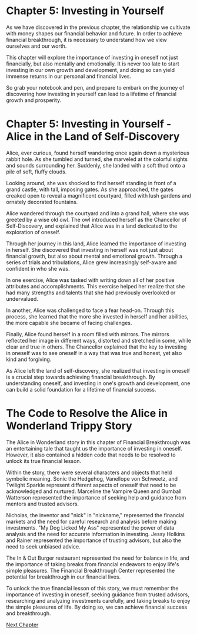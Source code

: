 # Chapter 5: Investing in Yourself

As we have discovered in the previous chapter, the relationship we cultivate with money shapes our financial behavior and future. In order to achieve financial breakthrough, it is necessary to understand how we view ourselves and our worth. 

This chapter will explore the importance of investing in oneself not just financially, but also mentally and emotionally. It is never too late to start investing in our own growth and development, and doing so can yield immense returns in our personal and financial lives.

So grab your notebook and pen, and prepare to embark on the journey of discovering how investing in yourself can lead to a lifetime of financial growth and prosperity.
# Chapter 5: Investing in Yourself - Alice in the Land of Self-Discovery

Alice, ever curious, found herself wandering once again down a mysterious rabbit hole. As she tumbled and turned, she marveled at the colorful sights and sounds surrounding her. Suddenly, she landed with a soft thud onto a pile of soft, fluffy clouds.

Looking around, she was shocked to find herself standing in front of a grand castle, with tall, imposing gates. As she approached, the gates creaked open to reveal a magnificent courtyard, filled with lush gardens and ornately decorated fountains.

Alice wandered through the courtyard and into a grand hall, where she was greeted by a wise old owl. The owl introduced herself as the Chancellor of Self-Discovery, and explained that Alice was in a land dedicated to the exploration of oneself.

Through her journey in this land, Alice learned the importance of investing in herself. She discovered that investing in herself was not just about financial growth, but also about mental and emotional growth. Through a series of trials and tribulations, Alice grew increasingly self-aware and confident in who she was.

In one exercise, Alice was tasked with writing down all of her positive attributes and accomplishments. This exercise helped her realize that she had many strengths and talents that she had previously overlooked or undervalued.

In another, Alice was challenged to face a fear head-on. Through this process, she learned that the more she invested in herself and her abilities, the more capable she became of facing challenges.

Finally, Alice found herself in a room filled with mirrors. The mirrors reflected her image in different ways, distorted and stretched in some, while clear and true in others. The Chancellor explained that the key to investing in oneself was to see oneself in a way that was true and honest, yet also kind and forgiving.

As Alice left the land of self-discovery, she realized that investing in oneself is a crucial step towards achieving financial breakthrough. By understanding oneself, and investing in one's growth and development, one can build a solid foundation for a lifetime of financial success.
# The Code to Resolve the Alice in Wonderland Trippy Story

The Alice in Wonderland story in this chapter of Financial Breakthrough was an entertaining tale that taught us the importance of investing in oneself. However, it also contained a hidden code that needs to be resolved to unlock its true financial lesson.

Within the story, there were several characters and objects that held symbolic meaning. Sonic the Hedgehog, Vanellope von Schweetz, and Twilight Sparkle represent different aspects of oneself that need to be acknowledged and nurtured. Marceline the Vampire Queen and Gumball Watterson represented the importance of seeking help and guidance from mentors and trusted advisors.

Nicholas, the inventor and "nick" in "nickname," represented the financial markets and the need for careful research and analysis before making investments. "My Dog Licked My Ass" represented the power of data analysis and the need for accurate information in investing. Jessy Holkins and Rainer represented the importance of trusting advisors, but also the need to seek unbiased advice.

The In & Out Burger restaurant represented the need for balance in life, and the importance of taking breaks from financial endeavors to enjoy life's simple pleasures. The Financial Breakthrough Center represented the potential for breakthrough in our financial lives.

To unlock the true financial lesson of this story, we must remember the importance of investing in oneself, seeking guidance from trusted advisors, researching and analyzing investments carefully, and taking breaks to enjoy the simple pleasures of life. By doing so, we can achieve financial success and breakthrough.


[Next Chapter](06_Chapter06.md)